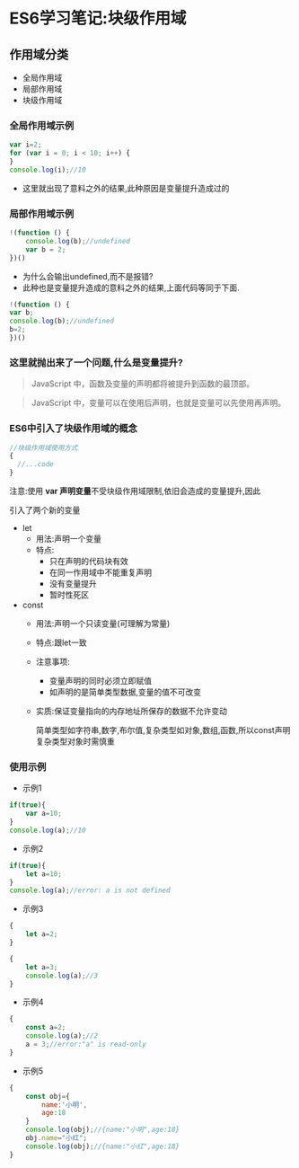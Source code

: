 # ES6学习笔记:块级作用域
## 作用域分类
* 全局作用域
* 局部作用域
* 块级作用域
### 全局作用域示例
```js
var i=2;
for (var i = 0; i < 10; i++) {
}
console.log(i);//10
```
* 这里就出现了意料之外的结果,此种原因是变量提升造成过的
  
### 局部作用域示例
```js
!(function () {
    console.log(b);//undefined
    var b = 2;
})()
```
* 为什么会输出undefined,而不是报错?
* 此种也是变量提升造成的意料之外的结果,上面代码等同于下面.
```js
!(function () {
var b;
console.log(b);//undefined
b=2;
})()
```
### 这里就抛出来了一个问题,**什么是变量提升**?
>JavaScript 中，函数及变量的声明都将被提升到函数的最顶部。

>JavaScript 中，变量可以在使用后声明，也就是变量可以先使用再声明。
### ES6中引入了块级作用域的概念
```js
//块级作用域使用方式
{
  //...code  
}
```
注意:使用 **var 声明变量**不受块级作用域限制,依旧会造成的变量提升,因此

引入了两个新的变量
* let
  * 用法:声明一个变量
  * 特点:
    * 只在声明的代码块有效
    * 在同一作用域中不能重复声明
    * 没有变量提升
    * 暂时性死区
* const
  * 用法:声明一个只读变量(可理解为常量)
  * 特点:跟let一致
  * 注意事项:
    * 变量声明的同时必须立即赋值
    * 如声明的是简单类型数据,变量的值不可改变
  * 实质:保证变量指向的内存地址所保存的数据不允许变动

    简单类型如字符串,数字,布尔值,复杂类型如对象,数组,函数,所以const声明复杂类型对象时需慎重

### 使用示例
* 示例1
```js
if(true){
    var a=10;
}
console.log(a);//10
```
* 示例2
```js
if(true){
    let a=10;
}
console.log(a);//error: a is not defined
```
* 示例3
```js
{
    let a=2;
}

{
    let a=3;
    console.log(a);//3
}
```
* 示例4
```js
{
    const a=2;
    console.log(a);//2
    a = 3;//error:"a" is read-only
}
```
* 示例5
```js
{
    const obj={
        name:'小明',
        age:18
    }
    console.log(obj);//{name:"小明",age:18}
    obj.name="小红";
    console.log(obj);//{name:"小红",age:18}
}
```